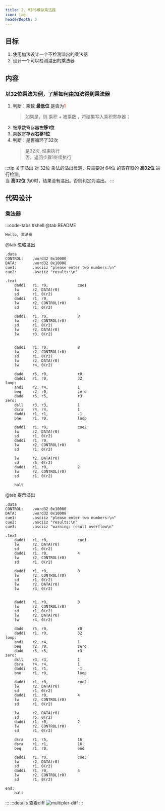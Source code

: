```yaml
---
title: 2. MIPS模拟乘法器
icon: tag
headerDepth: 3
---
```

## 目标
1. 使用加法设计一个不检测溢出的乘法器
2. 设计一个可以检测溢出的乘法器

## 内容
### 以32位乘法为例，了解如何由加法得到乘法器
1. 判断：乘数 **最低位** 是否为<font color="red">1</font>  
   > 如果是，则 乘积 + 被乘数 ，将结果写入乘积寄存器；
2. 被乘数寄存器**左移1位**
3. 乘数寄存器**右移1位**
4. 判断：是否循环了32次
   > 是32次, 结束执行  
   > 否，返回步骤1继续执行

:::tip 关于溢出
对 32位 乘法的溢出检测，只需要对 64位 的寄存器的 **高32位** 进行检测。  
当 **高32位** 为0时，结果没有溢出。否则判定为溢出。
:::
## 代码设计
### 乘法器
:::code-tabs #shell 
@tab README
```md
Hello, 乘法器
```
@tab 忽略溢出
```asmatmel
.data   
CONTROL:    .word32 0x10000
DATA:       .word32 0x10008
cue1:       .asciiz "please enter two numbers:\n"
cue2:       .asciiz "results:\n"

.text   
    daddi   r1, r0,             cue1
    lw      r2, DATA(r0)
    sd      r1, 0(r2)
    daddi   r1, r0,             4
    lw      r2, CONTROL(r0)
    sd      r1, 0(r2)

    daddi   r1, r0,             8
    lw      r2, CONTROL(r0)
    sd      r1, 0(r2)
    lw      r2, DATA(r0)
    lw      r3, 0(r2)


    daddi   r1, r0,             8
    lw      r2, CONTROL(r0)
    sd      r1, 0(r2)
    lw      r2, DATA(r0)
    lw      r4, 0(r2)

    dadd    r5, r0,             r0
    daddi   r1, r0,             32
loop:       
    andi    r2, r4,             1
    beq     r2, r0,             zero
    dadd    r5, r5,             r3
zero:       
    dsll    r3, r3,             1
    dsra    r4, r4,             1
    daddi   r1, r1,             -1
    bne     r1, r0,             loop

    daddi   r1, r0,             cue2
    lw      r2, DATA(r0)
    sd      r1, 0(r2)
    daddi   r1, r0,             4
    lw      r2, CONTROL(r0)
    sd      r1, 0(r2)

    lw      r2, DATA(r0)
    sd      r5, 0(r2)
    daddi   r1, r0,             2
    lw      r2, CONTROL(r0)
    sd      r1, 0(r2)

    halt    
```
@tab 提示溢出
```asmatmel
.data   
CONTROL:    .word32 0x10000
DATA:       .word32 0x10008
cue1:       .asciiz "please enter two numbers:\n"
cue2:       .asciiz "results:\n"
cue3:       .asciiz "warning: result overflow\n"

.text   
    daddi   r1, r0,             cue1
    lw      r2, DATA(r0)
    sd      r1, 0(r2)
    daddi   r1, r0,             4
    lw      r2, CONTROL(r0)
    sd      r1, 0(r2)

    daddi   r1, r0,             8
    lw      r2, CONTROL(r0)
    sd      r1, 0(r2)
    lw      r2, DATA(r0)
    lw      r3, 0(r2)


    daddi   r1, r0,             8
    lw      r2, CONTROL(r0)
    sd      r1, 0(r2)
    lw      r2, DATA(r0)
    lw      r4, 0(r2)

    dadd    r5, r0,             r0
    daddi   r1, r0,             32
loop:       
    andi    r2, r4,             1
    beq     r2, r0,             zero
    dadd    r5, r5,             r3
zero:       
    dsll    r3, r3,             1
    dsra    r4, r4,             1
    daddi   r1, r1,             -1
    bne     r1, r0,             loop

    daddi   r1, r0,             cue2
    lw      r2, DATA(r0)
    sd      r1, 0(r2)
    daddi   r1, r0,             4
    lw      r2, CONTROL(r0)
    sd      r1, 0(r2)

    lw      r2, DATA(r0)
    sd      r5, 0(r2)
    daddi   r1, r0,             2
    lw      r2, CONTROL(r0)
    sd      r1, 0(r2)

    dsra    r1, r5,             16
    dsra    r1, r1,             16
    beq     r1, r0,             end

    daddi   r1, r0,             cue3
    lw      r2, DATA(r0)
    sd      r1, 0(r2)
    daddi   r1, r0,             4
    lw      r2, CONTROL(r0)
    sd      r1, 0(r2)

end:
    halt 
```
:::
:::details 查看diff
![multipler-diff](/assets/image/lab2/multipler-diff.png)
:::

